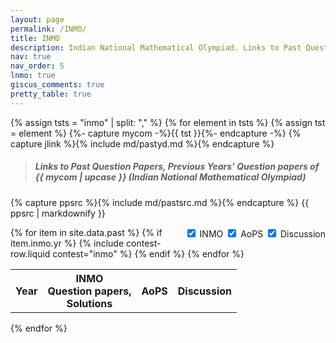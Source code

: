 ```yaml
---
layout: page
permalink: /INMO/
title: INMO
description: Indian National Mathematical Olympiad. Links to Past Question Papers of INMO, Solutions. Hints, Walkthroughs, Discussions, Solutions in pdf.
nav: true
nav_order: 5
lnmo: true
giscus_comments: true
pretty_table: true
---
```


{% assign tsts = "inmo" | split: "," %}
{% for element in tsts %}
{% assign tst = element %}
{%- capture mycom -%}{{ tst }}{%- endcapture -%}
{% capture jlink %}{% include md/pastyd.md %}{% endcapture %}

> ##### Links to Past Question Papers, Previous Years’ Question papers of {{ mycom | upcase }} (Indian National Mathematical Olympiad)

{% capture ppsrc %}{% include md/pastsrc.md %}{% endcapture %}
{{ ppsrc | markdownify }}

<!-- Column Toggle Checkboxes -->
<div id="column-controls" style="float: right; margin-left: 1rem;">
  <label><input type="checkbox" class="toggle-col" data-col="1" checked> INMO</label>
  <label><input type="checkbox" class="toggle-col" data-col="2" checked> AoPS</label>
  <label><input type="checkbox" class="toggle-col" data-col="3" checked> Discussion</label>
</div>

<!-- Table -->
<table
  role="table"
  data-click-to-select="true"
  data-pagination="true"
  data-search="true"
  data-search-placeholder="please write here to search"
  data-show-columns="false"
  data-show-refresh="false"
  data-id-field="id"
  class="table"
>
  <thead>
    <tr>
      <th scope="col" data-field="yr" data-halign="center" data-align="center" data-sortable="true" >Year</th>
      <th scope="col" data-field="inmo" data-halign="center" data-align="center" >INMO <br> Question papers, <br> Solutions</th>
      <th scope="col" data-field="aops" data-halign="center" data-align="center" >AoPS</th>
      <th scope="col" data-field="discussion" data-halign="center" data-align="center" >Discussion</th>
    </tr>
  </thead>
  <tbody>
    {% for item in site.data.past %}
    {% if item.inmo.yr %}
      <tr>
        {% include contest-row.liquid contest="inmo" %}
      </tr>
    {% endif %}
    {% endfor %}
  </tbody>
</table>

<!-- Script to toggle column visibility -->
<script>
  document.addEventListener('DOMContentLoaded', function () {
    const checkboxes = document.querySelectorAll('.toggle-col');

    checkboxes.forEach(function (checkbox) {
      checkbox.addEventListener('change', function () {
        const colIndex = parseInt(this.getAttribute('data-col')) + 1; // Adjust for checkbox column
        const display = this.checked ? '' : 'none';

        document.querySelectorAll('table tr').forEach(function (row) {
          const cell = row.querySelector(`td:nth-child(${colIndex}), th:nth-child(${colIndex})`);
          if (cell) cell.style.display = display;
        });
      });
    });
  });
</script>

{% endfor %}
